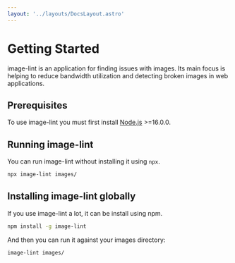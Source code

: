 ```yaml
---
layout: '../layouts/DocsLayout.astro'
---
```

# Getting Started

image-lint is an application for finding issues with images. Its main focus is
helping to reduce bandwidth utilization and detecting broken images in
web applications.

## Prerequisites

To use image-lint you must first install [Node.js](https://nodejs.org/) >=16.0.0.

## Running image-lint

You can run image-lint without installing it using `npx`.

```sh
npx image-lint images/
```

## Installing image-lint globally

If you use image-lint a lot, it can be install using npm.

```sh
npm install -g image-lint
```

And then you can run it against your images directory:

```sh
image-lint images/
```
